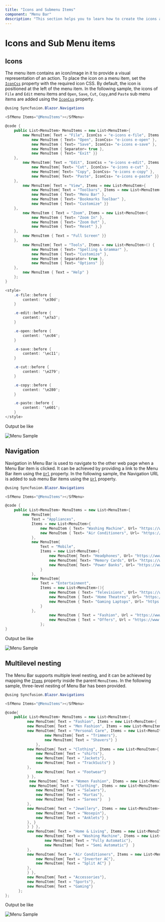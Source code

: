 ```yaml
---
title: "Icons and Submenu Items"
component: "Menu Bar"
description: "This section helps you to learn how to create the icons and Submenu Bar items in Menu Bar in Blazor application in step-by-step procedure."
---
```


# Icons and Sub Menu items

## Icons

The menu item contains an icon/image in it to provide a visual representation of an action.
To place the icon on a menu item, set the [`IconCss`](https://help.syncfusion.com/cr/blazor/Syncfusion.Blazor.Navigations.MenuItem.html#Syncfusion_Blazor_Navigations_MenuItem_IconCss)
property with the required icon CSS. By default, the icon is positioned at the left of the
menu item. In the following sample, the icons of `File` and `Edit` menu items and `Open`,
`Save`, `Cut`, `Copy`,and `Paste` sub menu items are added using the [`IconCss`](https://help.syncfusion.com/cr/blazor/Syncfusion.Blazor.Navigations.MenuItem.html#Syncfusion_Blazor_Navigations_MenuItem_IconCss) property.

```csharp
@using Syncfusion.Blazor.Navigations

<SfMenu Items="@MenuItems"></SfMenu>

@code {
    public List<MenuItem> MenuItems = new List<MenuItem>{
        new MenuItem{ Text = "File", IconCss = "e-icons e-file", Items = new List<MenuItem>{
            new MenuItem { Text= "Open", IconCss= "e-icons e-open" },
            new MenuItem { Text= "Save", IconCss= "e-icons e-save" },
            new MenuItem { Separator= true },
            new MenuItem { Text= "Exit" }}
    },
        new MenuItem{ Text = "Edit", IconCss = "e-icons e-edit", Items = new List<MenuItem>{
            new MenuItem{ Text= "Cut", IconCss= "e-icons e-cut" },
            new MenuItem{ Text= "Copy", IconCss= "e-icons e-copy" },
            new MenuItem{ Text= "Paste", IconCss= "e-icons e-paste" }}
    },
        new MenuItem{ Text = "View", Items = new List<MenuItem>{
            new MenuItem{ Text = "Toolbars", Items = new List<MenuItem>{
            new MenuItem { Text= "Menu Bar" },
            new MenuItem { Text= "Bookmarks Toolbar" },
            new MenuItem { Text= "Customize" }}
    },
        new MenuItem { Text = "Zoom", Items = new List<MenuItem>{
            new MenuItem { Text= "Zoom In" },
            new MenuItem { Text= "Zoom Out" },
            new MenuItem { Text= "Reset" },}
    },
        new MenuItem { Text = "Full Screen" }}
    },
        new MenuItem{ Text = "Tools", Items = new List<MenuItem>() {
            new MenuItem { Text= "Spelling & Grammar" },
            new MenuItem { Text= "Customize" },
            new MenuItem { Separator= true },
            new MenuItem { Text= "Options" }}
    },
        new MenuItem { Text = "Help" }
    };
}

<style>
    .e-file::before {
        content: '\e30d';
    }

    .e-edit::before {
        content: '\e7a3';
    }

    .e-open::before {
        content: '\ec04';
    }

    .e-save::before {
        content: '\ec11';
    }

    .e-cut::before {
        content: '\e279';
    }

    .e-copy::before {
        content: '\e280';
    }

    .e-paste::before {
        content: '\e601';
    }
</style>
```

Output be like

![Menu Sample](./images/icons.png)

## Navigation

Navigation in Menu Bar is used to navigate to the other web page when a Menu Bar item is clicked.
It can be achieved by providing a link to the Menu Bar item using the [`Url`](https://help.syncfusion.com/cr/blazor/Syncfusion.Blazor.Navigations.MenuItem.html#Syncfusion_Blazor_Navigations_MenuItem_Url) property. In the following sample,
the Navigation URL is added to sub menu Bar items using the [`Url`](https://help.syncfusion.com/cr/blazor/Syncfusion.Blazor.Navigations.MenuItem.html#Syncfusion_Blazor_Navigations_MenuItem_Url) property.

```csharp
@using Syncfusion.Blazor.Navigations

<SfMenu Items="@MenuItems"></SfMenu>

@code {
    public List<MenuItem> MenuItems = new List<MenuItem>{
        new MenuItem{
            Text = "Appliances",
            Items = new List<MenuItem>{
                new MenuItem { Text= "Washing Machine", Url= "https://www.google.com/search?q=washing+machine" },
                new MenuItem { Text= "Air Conditioners", Url= "https://www.google.com/search?q=air+conditioners"}}
            },
            new MenuItem{
                Text = "Mobile",
                Items = new List<MenuItem>{
                    new MenuItem{ Text= "Headphones", Url= "https://www.google.com/search?q=headphones" },
                    new MenuItem{ Text= "Memory Cards", Url= "https://www.google.com/search?q=memory+cards" },
                    new MenuItem{ Text= "Power Banks", Url= "https://www.google.com/search?q=power+banks" }
                }
            },
            new MenuItem{
                Text = "Entertainment",
                Items = new List<MenuItem>(){
                    new MenuItem { Text= "Televisions", Url= "https://www.google.com/search?q=televisions" },
                    new MenuItem { Text= "Home Theatres", Url= "https://www.google.com/search?q=home+theatres" },
                    new MenuItem { Text= "Gaming Laptops", Url= "https://www.google.com/search?q=gaming+laptops" }
                }
            },
                    new MenuItem { Text = "Fashion", Url = "https://www.google.com/search?q=fashion"},
                    new MenuItem { Text = "Offers", Url = "https://www.google.com/search?q=offers" }
                };
}
```

Output be like

![Menu Sample](./images/navigation.png)

## Multilevel nesting

The Menu Bar supports multiple level nesting, and it can be achieved by mapping the [`Items`](https://help.syncfusion.com/cr/blazor/Syncfusion.Blazor.Navigations.MenuItem.html#Syncfusion_Blazor_Navigations_MenuItem_Items)
property inside the parent `MenuItems`.
In the following sample, three-level nesting of Menu Bar has been provided.

```csharp
@using Syncfusion.Blazor.Navigations

<SfMenu Items="@MenuItems"></SfMenu>

@code{
    public List<MenuItem> MenuItems = new List<MenuItem>{
          new MenuItem{ Text = "Fashion", Items = new List<MenuItem>{
          new MenuItem{ Text = "Men Fashion", Items = new List<MenuItem>{
          new MenuItem{ Text = "Personal Care", Items = new List<MenuItem>{
                  new MenuItem{ Text = "Trimmers"},
                  new MenuItem{ Text = "Shavers"} }
              },
          new MenuItem{ Text = "Clothing", Items = new List<MenuItem>{
              new MenuItem{ Text = "shirts"},
              new MenuItem{ Text = "Jackets"},
              new MenuItem{ Text = "TrackSuits"} }
          },
              new MenuItem{ Text = "Footwear"}
          } },
           new MenuItem{ Text = "Women Fashion", Items = new List<MenuItem>{
           new MenuItem{ Text = "Clothing", Items = new List<MenuItem> {
              new MenuItem{ Text = "Salwars"},
              new MenuItem{ Text = "Kurtas"},
              new MenuItem{ Text = "Sarees"}   }
          },
          new MenuItem{ Text = "Jewellery", Items = new List<MenuItem>{
              new MenuItem{ Text = "Nosepin"},
              new MenuItem{ Text = "Anklets"} }
          }, }
          } } },
          new MenuItem{ Text = "Home & Living", Items = new List<MenuItem>{
              new MenuItem{ Text = "Washing Machine", Items = new List<MenuItem>{
                  new MenuItem{ Text = "Fully Automatic"},
                  new MenuItem{ Text = "Semi Automatic"}  }
          },
          new MenuItem{ Text = "Air Conditioners", Items = new List<MenuItem>{
              new MenuItem{ Text = "Inverter AC"},
              new MenuItem{ Text = "Split AC"} }
          },
          } },
          new MenuItem{ Text = "Accessories"},
          new MenuItem{ Text = "Sports"},
          new MenuItem{ Text = "Gaming"}
      };
};
```

Output be like

![Menu Sample](./images/multilevel.png)